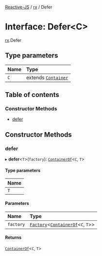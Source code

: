 [Reactive-JS](../README.md) / [rx](../modules/rx.md) / Defer

# Interface: Defer<C\>

[rx](../modules/rx.md).Defer

## Type parameters

| Name | Type |
| :------ | :------ |
| `C` | extends [`Container`](containers.Container-1.md) |

## Table of contents

### Constructor Methods

- [defer](rx.Defer.md#defer)

## Constructor Methods

### defer

▸ **defer**<`T`\>(`factory`): [`ContainerOf`](../modules/containers.md#containerof)<`C`, `T`\>

#### Type parameters

| Name |
| :------ |
| `T` |

#### Parameters

| Name | Type |
| :------ | :------ |
| `factory` | [`Factory`](../modules/functions.md#factory)<[`ContainerOf`](../modules/containers.md#containerof)<`C`, `T`\>\> |

#### Returns

[`ContainerOf`](../modules/containers.md#containerof)<`C`, `T`\>
